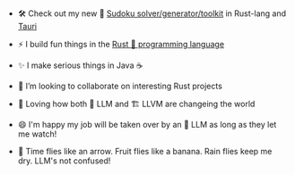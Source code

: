 - 🛠️ Check out my new 🔢 [Sudoku solver/generator/toolkit](https://github.com/DLotts/sudoku) in Rust-lang and [Tauri](https://tauri.app/)

- ⚡ I build fun things in the [Rust 🦀 programming language](https://www.rust-lang.org)

- ✨ I make serious things in Java ☕

- 👯 I’m looking to collaborate on interesting Rust projects
  
- 💬 Loving how both 🤖 LLM and 🏗️ LLVM  are changeing the world

- 😄 I'm happy my job will be taken over by an 🤖 LLM as long as they let me watch!

- 🦟 Time flies like an arrow.  Fruit flies like a banana.  Rain flies keep me dry.  LLM's not confused!
<!--
**DLotts/DLotts** is a ✨ _special_ ✨ repository because its `README.md` (this file) appears on your GitHub profile.

Here are some ideas to get you started:

- 🔭 I’m currently working on ...
- 🌱 I’m currently learning ...
- 👯 I’m looking to collaborate on ...
- 🤔 I’m looking for help with ...
- 💬 Ask me about ...
- 📫 How to reach me: ...
- 😄 Pronouns: ...
- ⚡ Fun fact: ...
-->
